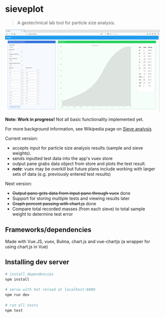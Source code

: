 # sieveplot

> A geotechnical lab tool for particle size analysis.

![sieveplot screengrab](./Screenshot.png)

**Note: Work in progress!**
Not all basic functionality implemented yet.

For more background information, see Wikipedia page on [Sieve analysis](https://en.wikipedia.org/wiki/Sieve_analysis)

Current version:
* accepts input for particle size analysis results (sample and sieve weights).
* sends inputted test data into the app's vuex store
* output pane grabs data object from store and plots the test result.
* ***note***: vuex may be overkill but future plans include working with larger sets of data (e.g. previously entered test results)

Next version:
* ~~Output pane gets data from input pane through vuex~~ done
* Support for storing multiple tests and viewing results later
* ~~Graph percent passing with chart.js~~ done
* Compare total recorded masses (from each sieve) to total sample weight to determine test error

## Frameworks/dependencies
Made with Vue.JS, vuex, Bulma, chart.js and vue-chartjs (a wrapper for using chart.js in Vue)

## Installing dev server

``` bash
# install dependencies
npm install

# serve with hot reload at localhost:8080
npm run dev

# run all tests
npm test
```
